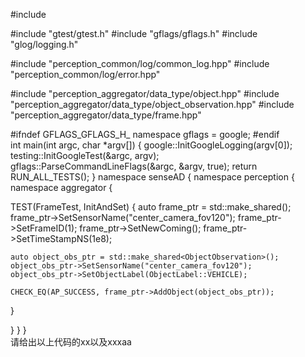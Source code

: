 

#include <memory>

#include "gtest/gtest.h"
#include "gflags/gflags.h"
#include "glog/logging.h"

#include "perception_common/log/common_log.hpp"
#include "perception_common/log/error.hpp"

#include "perception_aggregator/data_type/object.hpp"
#include "perception_aggregator/data_type/object_observation.hpp"
#include "perception_aggregator/data_type/frame.hpp"

#ifndef GFLAGS_GFLAGS_H_
namespace gflags = google;
#endif  
int main(int argc, char *argv[]) {
    google::InitGoogleLogging(argv[0]);
    testing::InitGoogleTest(&argc, argv);
    gflags::ParseCommandLineFlags(&argc, &argv, true);
    return RUN_ALL_TESTS();
}
namespace senseAD {
namespace perception {
namespace aggregator {

TEST(FrameTest, InitAndSet) {
    auto frame_ptr = std::make_shared<Frame>();
    frame_ptr->SetSensorName("center_camera_fov120");
    frame_ptr->SetFrameID(1);
    frame_ptr->SetNewComing();
    frame_ptr->SetTimeStampNS(1e8);

    auto object_obs_ptr = std::make_shared<ObjectObservation>();
    object_obs_ptr->SetSensorName("center_camera_fov120");
    object_obs_ptr->SetObjectLabel(ObjectLabel::VEHICLE);

    CHECK_EQ(AP_SUCCESS, frame_ptr->AddObject(object_obs_ptr));
}

}  }  }  
请给出以上代码的xx以及xxxaa
